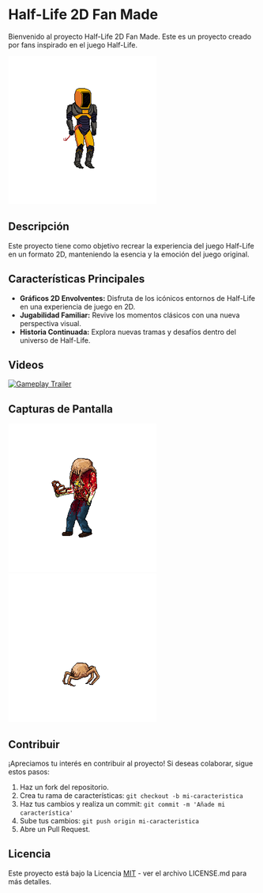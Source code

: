 # Half-Life 2D Fan Made

Bienvenido al proyecto Half-Life 2D Fan Made. Este es un proyecto creado por fans inspirado en el juego Half-Life.

![Half-Life 2D Fan Made Logo](https://raw.githubusercontent.com/AngelP00/HalfLife2DFanMade/main/Assets/Player/Animations/Jump/Gordon(Jump)/gordon_saltando24.png)

## Descripción

Este proyecto tiene como objetivo recrear la experiencia del juego Half-Life en un formato 2D, manteniendo la esencia y la emoción del juego original.

## Características Principales

- **Gráficos 2D Envolventes:** Disfruta de los icónicos entornos de Half-Life en una experiencia de juego en 2D.
- **Jugabilidad Familiar:** Revive los momentos clásicos con una nueva perspectiva visual.
- **Historia Continuada:** Explora nuevas tramas y desafíos dentro del universo de Half-Life.

## Videos

[![Gameplay Trailer](enlace_a_thumbnail_del_video.jpg)](enlace_al_video_completo)

## Capturas de Pantalla

![Captura de Pantalla 1](https://raw.githubusercontent.com/AngelP00/HalfLife2DFanMade/main/Assets/Enemies/Zombie_01/Zombie(Idle)/zombie01_quieto1.png)
![Captura de Pantalla 2](https://raw.githubusercontent.com/AngelP00/HalfLife2DFanMade/main/Assets/Enemies/Cangrejo_01/Cangrejo_01(Idle)/cangrejo1_quieto1.png)

## Contribuir

¡Apreciamos tu interés en contribuir al proyecto! Si deseas colaborar, sigue estos pasos:

1. Haz un fork del repositorio.
2. Crea tu rama de características: `git checkout -b mi-caracteristica`
3. Haz tus cambios y realiza un commit: `git commit -m 'Añade mi característica'`
4. Sube tus cambios: `git push origin mi-caracteristica`
5. Abre un Pull Request.

## Licencia

Este proyecto está bajo la Licencia [MIT](LICENSE.md) - ver el archivo LICENSE.md para más detalles.
